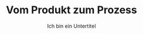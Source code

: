 ---
layout: trend
title: Vom Produkt zum Prozess
subtitle: Ich bin ein Untertitel
teaser-img: "produkt-zu-prozess.svg"
---